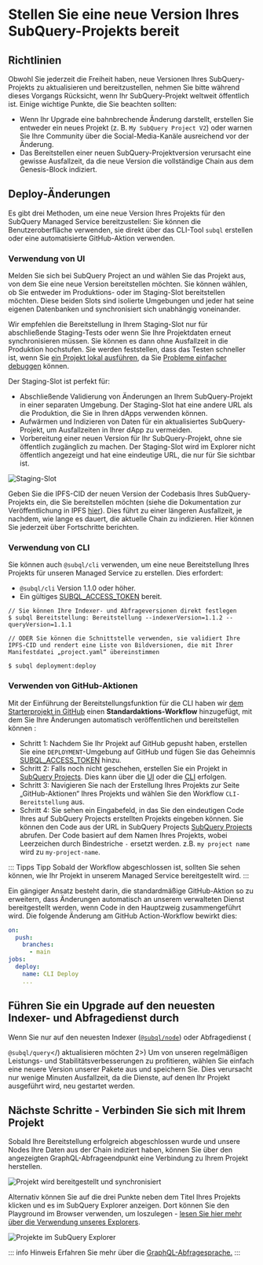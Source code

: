 # Stellen Sie eine neue Version Ihres SubQuery-Projekts bereit

## Richtlinien

Obwohl Sie jederzeit die Freiheit haben, neue Versionen Ihres SubQuery-Projekts zu aktualisieren und bereitzustellen, nehmen Sie bitte während dieses Vorgangs Rücksicht, wenn Ihr SubQuery-Projekt weltweit öffentlich ist. Einige wichtige Punkte, die Sie beachten sollten:

- Wenn Ihr Upgrade eine bahnbrechende Änderung darstellt, erstellen Sie entweder ein neues Projekt (z. B. `My SubQuery Project V2`) oder warnen Sie Ihre Community über die Social-Media-Kanäle ausreichend vor der Änderung.
- Das Bereitstellen einer neuen SubQuery-Projektversion verursacht eine gewisse Ausfallzeit, da die neue Version die vollständige Chain aus dem Genesis-Block indiziert.

## Deploy-Änderungen

Es gibt drei Methoden, um eine neue Version Ihres Projekts für den SubQuery Managed Service bereitzustellen: Sie können die Benutzeroberfläche verwenden, sie direkt über das CLI-Tool `subql` erstellen oder eine automatisierte GitHub-Aktion verwenden.

### Verwendung von UI

Melden Sie sich bei SubQuery Project an und wählen Sie das Projekt aus, von dem Sie eine neue Version bereitstellen möchten. Sie können wählen, ob Sie entweder im Produktions- oder im Staging-Slot bereitstellen möchten. Diese beiden Slots sind isolierte Umgebungen und jeder hat seine eigenen Datenbanken und synchronisiert sich unabhängig voneinander.

Wir empfehlen die Bereitstellung in Ihrem Staging-Slot nur für abschließende Staging-Tests oder wenn Sie Ihre Projektdaten erneut synchronisieren müssen. Sie können es dann ohne Ausfallzeit in die Produktion hochstufen. Sie werden feststellen, dass das Testen schneller ist, wenn Sie [ein Projekt lokal ausführen](../run_publish/run.md), da Sie [Probleme einfacher debuggen](../academy/tutorials_examples/debug-projects.md) können.

Der Staging-Slot ist perfekt für:

- Abschließende Validierung von Änderungen an Ihrem SubQuery-Projekt in einer separaten Umgebung. Der Staging-Slot hat eine andere URL als die Produktion, die Sie in Ihren dApps verwenden können.
- Aufwärmen und Indizieren von Daten für ein aktualisiertes SubQuery-Projekt, um Ausfallzeiten in Ihrer dApp zu vermeiden.
- Vorbereitung einer neuen Version für Ihr SubQuery-Projekt, ohne sie öffentlich zugänglich zu machen. Der Staging-Slot wird im Explorer nicht öffentlich angezeigt und hat eine eindeutige URL, die nur für Sie sichtbar ist.

![Staging-Slot](/assets/img/staging_slot.png)

Geben Sie die IPFS-CID der neuen Version der Codebasis Ihres SubQuery-Projekts ein, die Sie bereitstellen möchten (siehe die Dokumentation zur Veröffentlichung in IPFS [hier](./publish.md)). Dies führt zu einer längeren Ausfallzeit, je nachdem, wie lange es dauert, die aktuelle Chain zu indizieren. Hier können Sie jederzeit über Fortschritte berichten.

### Verwendung von CLI

Sie können auch `@subql/cli` verwenden, um eine neue Bereitstellung Ihres Projekts für unseren Managed Service zu erstellen. Dies erfordert:

- `@subql/cli` Version 1.1.0 oder höher.
- Ein gültiges [SUBQL_ACCESS_TOKEN](../run_publish/ipfs.md#prepare-your-subql-access-token) bereit.

```shell
// Sie können Ihre Indexer- und Abfrageversionen direkt festlegen
$ subql Bereitstellung: Bereitstellung --indexerVersion=1.1.2 --queryVersion=1.1.1

// ODER Sie können die Schnittstelle verwenden, sie validiert Ihre IPFS-CID und rendert eine Liste von Bildversionen, die mit Ihrer Manifestdatei „project.yaml“ übereinstimmen

$ subql deployment:deploy
```

### Verwenden von GitHub-Aktionen

Mit der Einführung der Bereitstellungsfunktion für die CLI haben wir [dem Starterprojekt in GitHub](https://github.com/subquery/subql-starter/blob/v1.0.0/.github/workflows/cli-deploy.yml) einen **Standardaktions-Workflow** hinzugefügt, mit dem Sie Ihre Änderungen automatisch veröffentlichen und bereitstellen können :

- Schritt 1: Nachdem Sie Ihr Projekt auf GitHub gepusht haben, erstellen Sie eine `DEPLOYMENT`-Umgebung auf GitHub und fügen Sie das Geheimnis [SUBQL_ACCESS_TOKEN](../run_publish/ipfs.md#prepare-your-subql-access-token) hinzu.
- Schritt 2: Falls noch nicht geschehen, erstellen Sie ein Projekt in [SubQuery Projects](https://project.subquery.network). Dies kann über die [UI](#using-the-ui) oder die [CLI](#using-the-cli) erfolgen.
- Schritt 3: Navigieren Sie nach der Erstellung Ihres Projekts zur Seite „GitHub-Aktionen“ Ihres Projekts und wählen Sie den Workflow `CLI-Bereitstellung` aus.
- Schritt 4: Sie sehen ein Eingabefeld, in das Sie den eindeutigen Code Ihres auf SubQuery Projects erstellten Projekts eingeben können. Sie können den Code aus der URL in SubQuery Projects [SubQuery Projects](https://project.subquery.network) abrufen. Der Code basiert auf dem Namen Ihres Projekts, wobei Leerzeichen durch Bindestriche `-` ersetzt werden. z.B. `my project name` wird zu `my-project-name`.

::: Tipps Tipp
Sobald der Workflow abgeschlossen ist, sollten Sie sehen können, wie Ihr Projekt in unserem Managed Service bereitgestellt wird.
:::

Ein gängiger Ansatz besteht darin, die standardmäßige GitHub-Aktion so zu erweitern, dass Änderungen automatisch an unserem verwalteten Dienst bereitgestellt werden, wenn Code in den Hauptzweig zusammengeführt wird. Die folgende Änderung am GitHub Action-Workflow bewirkt dies:

```yml
on:
  push:
    branches:
      - main
jobs:
  deploy:
    name: CLI Deploy
    ...
```

## Führen Sie ein Upgrade auf den neuesten Indexer- und Abfragedienst durch

Wenn Sie nur auf den neuesten Indexer ([`@subql/node`](https://www.npmjs.com/package/@subql/node)) oder Abfragedienst (

`@subql/query`</) aktualisieren möchten 2>) Um von unseren regelmäßigen Leistungs- und Stabilitätsverbesserungen zu profitieren, wählen Sie einfach eine neuere Version unserer Pakete aus und speichern Sie. Dies verursacht nur wenige Minuten Ausfallzeit, da die Dienste, auf denen Ihr Projekt ausgeführt wird, neu gestartet werden.</p> 



## Nächste Schritte - Verbinden Sie sich mit Ihrem Projekt

Sobald Ihre Bereitstellung erfolgreich abgeschlossen wurde und unsere Nodes Ihre Daten aus der Chain indiziert haben, können Sie über den angezeigten GraphQL-Abfrageendpunkt eine Verbindung zu Ihrem Projekt herstellen.

![Projekt wird bereitgestellt und synchronisiert](/assets/img/projects-deploy-sync.png)

Alternativ können Sie auf die drei Punkte neben dem Titel Ihres Projekts klicken und es im SubQuery Explorer anzeigen. Dort können Sie den Playground im Browser verwenden, um loszulegen - [lesen Sie hier mehr über die Verwendung unseres Explorers](../run_publish/query.md).

![Projekte im SubQuery Explorer](/assets/img/projects-explorer.png)

::: info Hinweis Erfahren Sie mehr über die [GraphQL-Abfragesprache.](./graphql.md) :::